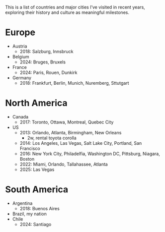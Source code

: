This is a list of countries and major cities I’ve visited in recent years, exploring their history and culture as meaningful milestones.

# Europe
- Austria
    - 2018: Salzburg, Innsbruck
- Belgium
    - 2024: Bruges, Bruxels
- France
    - 2024: Paris, Rouen, Dunkirk
- Germany
    - 2018: Frankfurt, Berlin, Munich, Nuremberg, Sttutgart

# North America
- Canada
    - 2017: Toronto, Ottawa, Montreal, Quebec City
- US
    - 2013: Orlando, Atlanta, Birmingham, New Orleans
        - 2w, rental toyota corolla
    - 2014: Los Angeles, Las Vegas, Salt Lake City, Portland, San Francisco
    - 2016: New York City, Philadelfia, Washington DC, Pittsburg, Niagara, Boston
    - 2022: Miami, Orlando, Tallahassee, Atlanta
    - 2025: Las Vegas
  
# South America
- Argentina
    - 2018: Buenos Aires
- Brazil, my nation
- Chile
    - 2024: Santiago

